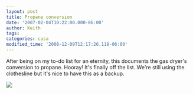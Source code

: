```yaml
---
layout: post
title: Propane conversion
date: '2007-02-04T10:22:00.000-06:00'
author: Keith
tags:
categories: casa
modified_time: '2008-12-09T12:17:26.118-06:00'
---
```

After being on my to-do list for an eternity, this documents the gas
dryer's conversion to propane. Hooray! It's finally off the list. We're
still using the clothesline but it's nice to have this as a backup.

[![]({{site.baseurl}}/assets/images/IMG_3943.JPG)]({{site.baseurl}}/assets/images/IMG_3943.JPG)
